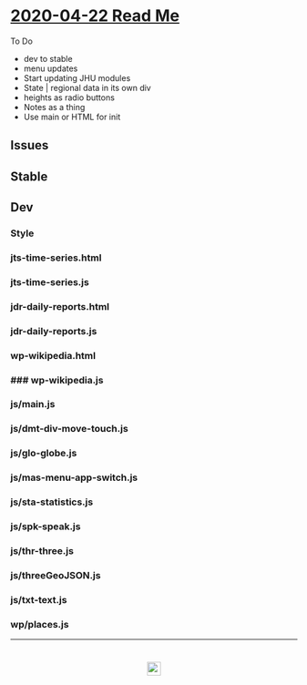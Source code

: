 
# [2020-04-22 Read Me]( #README.md )


To Do

* dev to stable
* menu updates
* Start updating JHU modules
* State | regional data in its own div
* heights as radio buttons
* Notes as a thing
* Use main or HTML for init



## Issues


## Stable


## Dev


### Style



### jts-time-series.html


### jts-time-series.js


### jdr-daily-reports.html


### jdr-daily-reports.js


### wp-wikipedia.html


### ### wp-wikipedia.js


### js/main.js


### js/dmt-div-move-touch.js


### js/glo-globe.js


### js/mas-menu-app-switch.js


### js/sta-statistics.js


### js/spk-speak.js


### js/thr-three.js


### js/threeGeoJSON.js


### js/txt-text.js


### wp/places.js



***

# <center title="hello!" ><a href=javascript:window.scrollTo(0,0); style=text-decoration:none; > <img src="../../assets/spider.ico" height=24 > </a></center>
